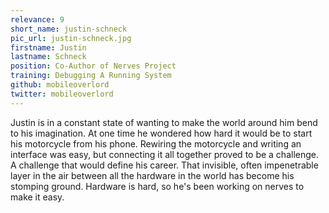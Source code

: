 ```yaml
---
relevance: 9
short_name: justin-schneck
pic_url: justin-schneck.jpg
firstname: Justin
lastname: Schneck
position: Co-Author of Nerves Project
training: Debugging A Running System
github: mobileoverlord
twitter: mobileoverlord
---
```

<p>Justin is in a constant state of wanting to make the world around him bend to his imagination. At one time he wondered how hard it would be to start his motorcycle from his phone. Rewiring the motorcycle and writing an interface was easy, but connecting it all together proved to be a challenge. A challenge that would define his career. That invisible, often impenetrable layer in the air between all the hardware in the world has become his stomping ground. Hardware is hard, so he's been working on nerves to make it easy.</p>
